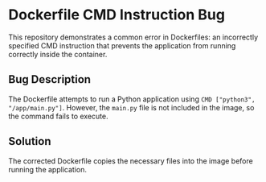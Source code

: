 # Dockerfile CMD Instruction Bug
This repository demonstrates a common error in Dockerfiles: an incorrectly specified CMD instruction that prevents the application from running correctly inside the container.

## Bug Description
The Dockerfile attempts to run a Python application using `CMD ["python3", "/app/main.py"]`. However, the `main.py` file is not included in the image, so the command fails to execute.

## Solution
The corrected Dockerfile copies the necessary files into the image before running the application.